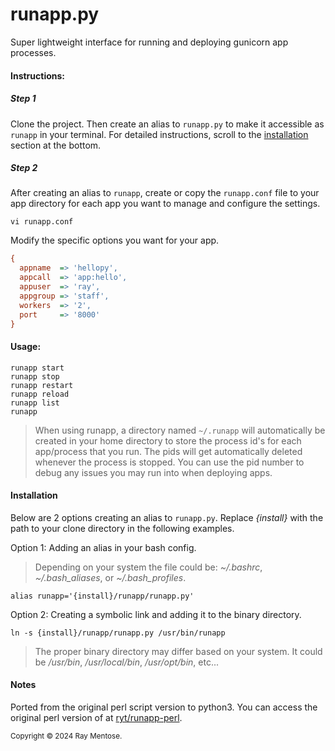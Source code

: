 # runapp.py
Super lightweight interface for running and deploying gunicorn app processes.

#### Instructions:

##### Step 1

Clone the project. Then create an alias to `runapp.py` to make it accessible as `runapp` in your terminal. For detailed instructions, scroll to the [installation](#Installation) section at the bottom.

##### Step 2
After creating an alias to `runapp`, create or copy the `runapp.conf` file to your app directory for each app you want to manage and configure the settings.
    
```console
vi runapp.conf
```
    
Modify the specific options you want for your app.
    
```ini
{
  appname  => 'hellopy',
  appcall  => 'app:hello',
  appuser  => 'ray',
  appgroup => 'staff',
  workers  => '2',
  port     => '8000'
}
```



#### Usage:

```console
runapp start
runapp stop
runapp restart
runapp reload
runapp list
runapp
```

> When using runapp, a directory named `~/.runapp` will automatically be created in your home directory to store the process id's for each app/process that you run. The pids will get automatically deleted whenever the process is stopped. You can use the pid number to debug any issues you may run into when deploying apps.


#### Installation

Below are 2 options creating an alias to `runapp.py`. Replace *{install}* with the path to your clone directory in the following examples.

Option 1: Adding an alias in your bash config.

>Depending on your system the file could be: *~/.bashrc*, *~/.bash_aliases*, or *~/.bash_profiles*.

```console
alias runapp='{install}/runapp/runapp.py'
```

Option 2: Creating a symbolic link and adding it to the binary directory.

```console
ln -s {install}/runapp/runapp.py /usr/bin/runapp
```
> The proper binary directory may differ based on your system. It could be */usr/bin*, */usr/local/bin*, */usr/opt/bin*, etc...

#### Notes
Ported from the original perl script version to python3. You can access the original perl version of at [ryt/runapp-perl](https://github.com/ryt/runapp-perl). 


<sub>Copyright &copy; 2024 Ray Mentose.</sub>